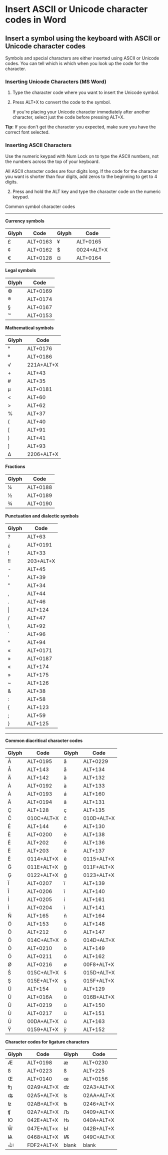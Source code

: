 # Insert ASCII or Unicode character codes in Word


## Insert a symbol using the keyboard with ASCII or Unicode character codes
Symbols and special characters are either inserted using ASCII or Unicode codes. You can tell which is which when you look up the code for the character.

### Inserting Unicode Characters (MS Word)

1.  Type the character code where you want to insert the Unicode symbol.
    
2.  Press ALT+X to convert the code to the symbol.
    
    If you're placing your Unicode character immediately after another character, select just the code before pressing ALT+X.
    

**Tip:** If you don't get the character you expected, make sure you have the correct font selected.

### Inserting ASCII Characters

Use the numeric keypad with Num Lock on to type the ASCII numbers, not the numbers across the top of your keyboard.

All ASCII character codes are four digits long. If the code for the character you want is shorter than four digits, add zeros to the beginning to get to 4 digits.

2.  Press and hold the ALT key and type the character code on the numeric keypad.
    

Common symbol character codes

---------------------------------

**Currency symbols**

**Glyph** | **Code** | **Glyph** | **Code** 
---| --- |  --- | ---
£ | ALT+0163 | ¥ | ALT+0165
¢ | ALT+0162 | $ | 0024+ALT+X
€ | ALT+0128 | ¤ | ALT+0164

**Legal symbols**

**Glyph** | **Code** 
---| --- 
© | ALT+0169
® | ALT+0174
§ | ALT+0167
™ | ALT+0153

**Mathematical symbols**

**Glyph** | **Code** 
---| --- 
° | ALT+0176
º | ALT+0186
√ | 221A+ALT+X
\+ | ALT+43
\# | ALT+35
µ | ALT+0181
< | ALT+60
\> | ALT+62
% | ALT+37
( | ALT+40
\[ | ALT+91
) | ALT+41
\] | ALT+93
∆ | 2206+ALT+X

**Fractions**

**Glyph** | **Code** 
---| --- 
¼ | ALT+0188
½ | ALT+0189
¾ | ALT+0190

**Punctuation and dialectic symbols**

**Glyph** | **Code** 
---| --- 
? | ALT+63
¿ | ALT+0191
! | ALT+33
‼ | 203+ALT+X
\- | ALT+45
' | ALT+39
" | ALT+34
, | ALT+44
. | ALT+46
\| | ALT+124
\/ | ALT+47
\\ | ALT+92
\` | ALT+96
\^ | ALT+94
« | ALT+0171
» | ALT+0187
« | ALT+174
» | ALT+175
~ | ALT+126
& | ALT+38
: | ALT+58
{ | ALT+123
; | ALT+59
} | ALT+125

---

**Common diacritical character codes**

**Glyph** | **Code** | **Glyph** | **Code**
--- | --- | --- | ---
Ã | ALT+0195 | å | ALT+0229
Å | ALT+143 | å | ALT+134
Ä | ALT+142 | ä | ALT+132
À | ALT+0192 | à | ALT+133
Á | ALT+0193 | á | ALT+160
Â | ALT+0194 | â | ALT+131
Ç | ALT+128 | ç | ALT+135
Č | 010C+ALT+X | č | 010D+ALT+X
É | ALT+144 | é | ALT+130
È | ALT+0200 | è | ALT+138
Ê | ALT+202 | ê | ALT+136
Ë | ALT+203 | ë | ALT+137
Ĕ | 0114+ALT+X | ĕ | 0115+ALT+X
Ğ | 011E+ALT+X | ğ | 011F+ALT+X
Ģ | 0122+ALT+X | ģ | 0123+ALT+X
Ï | ALT+0207 | ï | ALT+139
Î | ALT+0206 | î | ALT+140
Í | ALT+0205 | í | ALT+161
Ì | ALT+0204 | ì | ALT+141
Ñ | ALT+165 | ñ | ALT+164
Ö | ALT+153 | ö | ALT+148
Ô | ALT+212 | ô | ALT+147
Ō | 014C+ALT+X | ō | 014D+ALT+X
Ò | ALT+0210 | ò | ALT+149
Ó | ALT+0211 | ó | ALT+162
Ø | ALT+0216 | ø | 00F8+ALT+X
Ŝ | 015C+ALT+X | ŝ | 015D+ALT+X
Ş | 015E+ALT+X | ş | 015F+ALT+X
Ü | ALT+154 | ü | ALT+129
Ū | ALT+016A | ū | 016B+ALT+X
Û | ALT+0219 | û | ALT+150
Ù | ALT+0217 | ù | ALT+151
Ú | 00DA+ALT+X | ú | ALT+163
Ÿ | 0159+ALT+X | ÿ | ALT+152

**Character codes for ligature characters**

**Glyph** | **Code** | **Glyph** | **Code**
--- | --- | --- | ---
Æ | ALT+0198 | æ | ALT+0230
ß | ALT+0223 | ß | ALT+225
Œ | ALT+0140 | œ | ALT+0156
ʩ | 02A9+ALT+X | ʣ | 02A3+ALT+X
ʥ | 02A5+ALT+X | ʪ | 02AA+ALT+X
ʫ | 02AB+ALT+X | ʦ | 0246+ALT+X
ʧ | 02A7+ALT+X | Љ | 0409+ALT+X
Ю | 042E+ALT+X | Њ | 040A+ALT+X
Ѿ | 047E+ALT+x | Ы | 042B+ALT+X
Ѩ | 0468+ALT+X | Ѭ | 049C+ALT+X
ﷲ | FDF2+ALT+X | blank | blank

